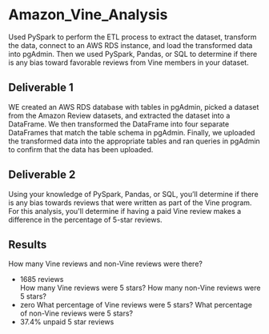 # Amazon_Vine_Analysis  
Used PySpark to perform the ETL process to extract the dataset, transform the data, connect to an AWS RDS instance, and load the transformed data into pgAdmin. Then we used PySpark, Pandas, or SQL to determine if there is any bias toward favorable reviews from Vine members in your dataset.  
## Deliverable 1  
WE created an AWS RDS database with tables in pgAdmin, picked a dataset from the Amazon Review datasets, and extracted the dataset into a DataFrame. We then transformed the DataFrame into four separate DataFrames that match the table schema in pgAdmin. Finally, we uploaded the transformed data into the appropriate tables and ran queries in pgAdmin to confirm that the data has been uploaded.  
## Deliverable 2  
Using your knowledge of PySpark, Pandas, or SQL, you’ll determine if there is any bias towards reviews that were written as part of the Vine program. For this analysis, you'll determine if having a paid Vine review makes a difference in the percentage of 5-star reviews.  

## Results  
How many Vine reviews and non-Vine reviews were there?  
* 1685 reviews  
How many Vine reviews were 5 stars? How many non-Vine reviews were 5 stars?  
* zero
What percentage of Vine reviews were 5 stars? What percentage of non-Vine reviews were 5 stars?  
* 37.4% unpaid 5 star reviews
